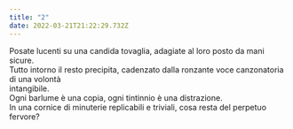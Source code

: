 ```yaml
---
title: "2"
date: 2022-03-21T21:22:29.732Z
---
```

Posate lucenti su una candida tovaglia, adagiate al loro posto da mani sicure.\
Tutto intorno il resto precipita, cadenzato dalla ronzante voce canzonatoria di una volontà\
intangibile.\
Ogni barlume è una copia, ogni tintinnio è una distrazione.\
In una cornice di minuterie replicabili e triviali, cosa resta del perpetuo fervore?
